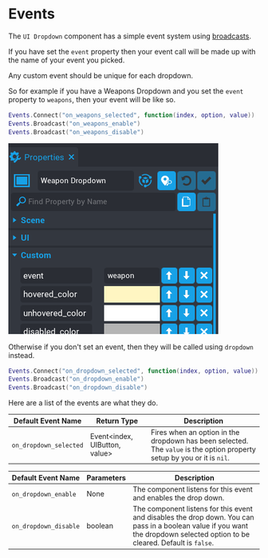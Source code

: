 # Events

The `UI Dropdown` component has a simple event system using [broadcasts](https://docs.coregames.com/core_api/#events).

If you have set the `event` property then your event call will be made up with the name of your event you picked.  

Any custom event should be unique for each dropdown.

So for example if you have a Weapons Dropdown and you set the `event` property to `weapons`, then your event will be like so.

```lua
Events.Connect("on_weapons_selected", function(index, option, value))
Events.Broadcast("on_weapons_enable")
Events.Broadcast("on_weapons_disable")
```

![](images/5.png)

Otherwise if you don't set an event, then they will be called using `dropdown` instead.

```lua
Events.Connect("on_dropdown_selected", function(index, option, value))
Events.Broadcast("on_dropdown_enable")
Events.Broadcast("on_dropdown_disable")
```

Here are a list of the events are what they do.

| Default Event Name | Return Type | Description |
| ------------------ | ----------- | ----------- |
| `on_dropdown_selected` |Event<index, UIButton, value>|Fires when an option in the dropdown has been selected.  The `value` is the option property setup by you or it is `nil`.|

| Default Event Name | Parameters | Description |
| ------------------ | ---------- | ----------- |
| `on_dropdown_enable` | None | The component listens for this event and enables the drop down. |
| `on_dropdown_disable` | boolean | The component listens for this event and disables the drop down.  You can pass in a boolean value if you want the dropdown selected option to be cleared.  Default is `false`. |
